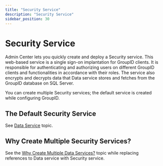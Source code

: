 ```yaml
---
title: "Security Service"
description: "Security Service"
sidebar_position: 30
---
```


# Security Service

Admin Center lets you quickly create and deploy a Security service. This web-based service is a
single sign-on implantation for GroupID clients. It is responsible for authenticating and
authorizing users on different GroupID clients and functionalities in accordance with their roles.
The service also encrypts and decrypts data that Data service stores and fetches from the GroupID
database on SQL Server.

You can create multiple Security services; the default service is created while configuring GroupID.

## The Default Security Service

See [Data Service](/docs/directorymanager/11.0/admincenter/service/dataservice/overview.md)
topic.

## Why Create Multiple Security Services?

See the
[Why Create Multiple Data Services?](/docs/directorymanager/11.0/admincenter/service/dataservice/overview.md#why-create-multiple-data-services)
topic while replacing references to Data service with Security service.
